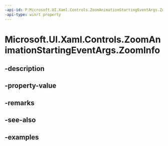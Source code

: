```yaml
---
-api-id: P:Microsoft.UI.Xaml.Controls.ZoomAnimationStartingEventArgs.ZoomInfo
-api-type: winrt property
---
```


# Microsoft.UI.Xaml.Controls.ZoomAnimationStartingEventArgs.ZoomInfo

<!--
public Microsoft.UI.Xaml.Controls.ZoomInfo ZoomInfo { get; }
-->


## -description

## -property-value

## -remarks

## -see-also

## -examples


